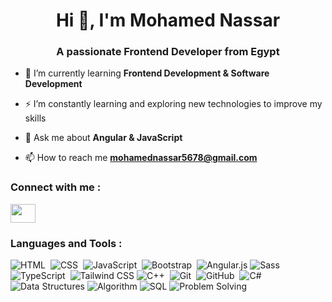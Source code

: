 <h1 align="center">Hi 👋, I'm Mohamed Nassar </h1>
<h3 align="center">A passionate Frontend Developer from Egypt</h3>

- 🌱 I’m currently learning **Frontend Development & Software Development**
  
- ⚡ I’m constantly learning and exploring new technologies to improve my skills

- 💬 Ask me about **Angular & JavaScript**

- 📫 How to reach me **mohamednassar5678@gmail.com** 

<h3 align="left">Connect with me : </h3>
<p align="left">
  
<a href="https://www.linkedin.com/in/mohamed-nassar-21312320b" target="blank"><img align="center" src="https://raw.githubusercontent.com/rahuldkjain/github-profile-readme-generator/master/src/images/icons/Social/linked-in-alt.svg"  height="30" width="40" /></a>
</p> 

### <h3 align="left">Languages and Tools : </h3> 
![HTML](https://img.shields.io/badge/-HTML-05122A?style=flat&logo=HTML5)&nbsp;
![CSS](https://img.shields.io/badge/-CSS-05122A?style=flat&logo=CSS3&logoColor=1572B6)&nbsp;
![JavaScript](https://img.shields.io/badge/-JavaScript-05122A?style=flat&logo=javascript)&nbsp;
![Bootstrap](https://img.shields.io/badge/-Bootstrap-05122A?style=flat&logo=bootstrap&logoColor=563D7C)&nbsp; 
![Angular.js](https://img.shields.io/badge/-Angular-05122A?style=flat&logo=angular)
![Sass](https://img.shields.io/badge/-Sass-05122A?style=flat&logo=sass)&nbsp;
![TypeScript](https://img.shields.io/badge/-TypeScript-05122A?style=flat&logo=typescript)&nbsp;
![Tailwind CSS](https://img.shields.io/badge/-Tailwind%20CSS-38B2AC?style=flat&logo=tailwindcss)
![C++](https://img.shields.io/badge/-C++-05122A?style=flat&logo=cplusplus)&nbsp;
![Git](https://img.shields.io/badge/-Git-05122A?style=flat&logo=git)&nbsp;
![GitHub](https://img.shields.io/badge/-GitHub-05122A?style=flat&logo=github)&nbsp;
![C#](https://img.shields.io/badge/-C%23-239120?style=flat&logo=csharp)
![Data Structures](https://img.shields.io/badge/-Data%20Structures-007ACC?style=flat&logo=appveyor)
![Algorithm](https://img.shields.io/badge/-Algorithm-007ACC?style=flat&logo=appveyor)
![SQL](https://img.shields.io/badge/-SQL-4479A1?style=flat&logo=postgresql)
![Problem Solving](https://img.shields.io/badge/-Problem%20Solving-0077B5?style=flat&logo=sololearn)











